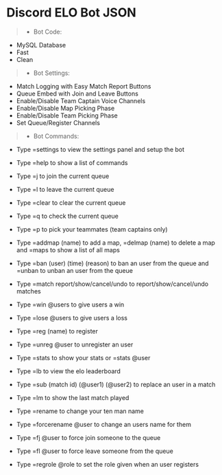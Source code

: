 # Discord ELO Bot JSON
> - Bot Code:
- MySQL Database
- Fast
- Clean

> - Bot Settings:
- Match Logging with Easy Match Report Buttons
- Queue Embed with Join and Leave Buttons
- Enable/Disable Team Captain Voice Channels
- Enable/Disable Map Picking Phase
- Enable/Disable Team Picking Phase
- Set Queue/Register Channels


> - Bot Commands:
- Type =settings to view the settings panel and setup the bot

- Type =help to show a list of commands

- Type =j to join the current queue

- Type =l to leave the current queue

- Type =clear to clear the current queue

- Type =q to check the current queue

- Type =p to pick your teammates (team captains only)

- Type =addmap (name) to add a map, =delmap (name) to delete a map and =maps to show a list of all maps

- Type =ban (user) (time) (reason) to ban an user from the queue and =unban to unban an user from the queue

- Type =match report/show/cancel/undo to report/show/cancel/undo matches

- Type =win @users to give users a win

- Type =lose @users to give users a loss

- Type =reg (name) to register

- Type =unreg @user to unregister an user

- Type =stats to show your stats or =stats @user

- Type =lb to view the elo leaderboard

- Type =sub (match id) (@user1) (@user2) to replace an user in a match

- Type =lm to show the last match played

- Type =rename to change your ten man name

- Type =forcerename @user to change an users name for them

- Type =fj @user to force join someone to the queue

- Type =fl @user to force leave someone from the queue

- Type =regrole @role to set the role given when an user registers 
